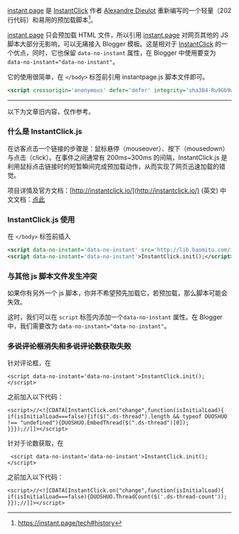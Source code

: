 
[instant.page](https://instant.page/) 是 [InstantClick](http://instantclick.io/) 作者 [Alexandre Dieulot](https://dieulot.fr/) 重新编写的一个轻量（202 行代码）和易用的预加载脚本[^1]。

[instant.page](https://instant.page/) 只会预加载 HTML 文件，所以引用 [instant.page](https://instant.page/) 对网页其他的 JS 脚本大部分无影响，可以无痛接入 Blogger 模板。这是相对于 [InstantClick](http://instantclick.io/) 的一个优点，同时，它也保留 `data-no-instant` 属性，在 Blogger 中使用要变为 `data-no-instant="data-no-instant"`。

它的使用很简单，在 `</body>` 标签前引用 instantpage.js 脚本文件即可。

```xml
<script crossorigin='anonymous' defer='defer' integrity='sha384-Ru9Gb9wm9FHKVnt9FvZ+Kvu+IKmrX/Dw0ncsVaTA8QxI8Jy9m+79lY2IlLwQCJcq' src='https://lib.baomitu.com/instant.page/latest/instantpage.min.js'/>
```

----------------

以下为文章旧内容，仅作参考。

### 什么是 InstantClick.js

在访客点击一个链接的步骤是：鼠标悬停（mouseover）、按下（mousedown）与点击（click）。在事件之间通常有 200ms~300ms 的间隔，InstantClick.js 是利用鼠标点击链接时的短暂瞬间完成预加载动作，从而实现了网页迅速加载的错觉。

项目详情及官方文档：[http://instantclick.io/](http://instantclick.io/) (英文) 中文文档：[点此](https://www.ihewro.com/archives/515/)

### InstantClick.js 使用

在 `</body>` 标签前插入

```xml
<script data-no-instant='data-no-instant' src='http://lib.baomitu.com/instantclick/3.0.1/instantclick.js'/>
<script data-no-instant='data-no-instant'>InstantClick.init();</script>
```

### 与其他 js 脚本文件发生冲突

如果你有另外一个 js 脚本，你并不希望预先加载它，若预加载，那么脚本可能会失效。

这时，我们可以在 `script` 标签内添加一个`data-no-instant` 属性。在 Blogger 中，我们需要改为 `data-no-instant="data-no-instant"`。

### ~~多说评论框消失和多说评论数获取失败~~

针对评论框，在

```
<script data-no-instant='data-no-instant'>InstantClick.init();</script>
```

之前加入以下代码：

```
<script>//<![CDATA[InstantClick.on("change",function(isInitialLoad){
if(isInitialLoad===false){if($(".ds-thread").length && typeof DUOSHUO !== "undefined"){DUOSHUO.EmbedThread($(".ds-thread")[0]);
}}});//]]></script>
```

针对于论数获取，在
```
 <script data-no-instant='data-no-instant'>InstantClick.init();</script> 
```
之前加入以下代码：
```
<script>//<![CDATA[InstantClick.on("change",function(isInitialLoad){
if(isInitialLoad===false){DUOSHUO.ThreadCount($('.ds-thread-count'));
}});//]]></script>
```

[^1]:https://instant.page/tech#history
<!--stackedit_data:
eyJwcm9wZXJ0aWVzIjoidGFnczogJ2Jsb2dnZXIsaW5zdGFudG
NsaWNrJ1xuZXhjZXJwdDogPi1cbiAgaW5zdGFudGNsaWNrLmpz
5piv5Yip55So6byg5qCH54K55Ye76ZO+5o6l5YmN55qE55+t5p
qC5pe26Ze06L+b6KGM6aKE5Yqg6L2977yM5LuO6ICM5Zyo5oSf
6KeC5LiK5a6e546w5LqG6L+F6YCf5omT5byA6aG16Z2i55qE5p
WI5p6c44CC5Zyo6K6/6Zeu6ICF54K55Ye75LiA5Liq6ZO+5o6l
5LmL5YmN77yM6byg5qCH5Lya5oKs5YGc5Zyo6ZO+5o6l5LiK6Z
2i44CC5oKs5YGcKG1vdXNlb3ZlcinmiJbmjInkuIsobW91c2Vk
b3duKeS4jueCueWHuyhjbGljayzmjInkuIvlubbmnb7lvIDpvK
DmoIcp5LqL5Lu25LmL6Ze06YCa5bi45pyJMjAwbXN+MzAwbXPn
moTpl7TpmpTvvIxJbnN0YW50Q2xpY2tcbiAg5Yip55So6L+Z5L
iq5pe26Ze06Ze06ZqU6aKE5Yqg6L296aG16Z2i44CC6L+Z5qC3
5b2T5L2g5omT5byA6aG16Z2i55qE5pe25YCZ77yM5YW25a6e6a
G16Z2i5bey57uP5Yqg6L295Yiw5pys5Zyw5LqG77yM5Lmf5bCx
5Lya5b6I5b+r6IO95Liq5a6M5oiQ5riy5p+T44CCXG5kYXRlOi
AnMjAxNy0wMi0xOCdcbiIsImhpc3RvcnkiOls3MzI0NjU2NF19

-->